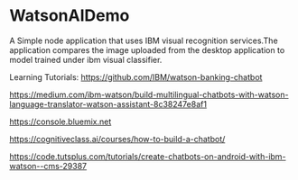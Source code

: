 # WatsonAIDemo
A Simple node application that uses IBM visual recognition services.The application compares the image uploaded from the desktop application to model trained under ibm visual classifier. 





Learning Tutorials:
https://github.com/IBM/watson-banking-chatbot 

https://medium.com/ibm-watson/build-multilingual-chatbots-with-watson-language-translator-watson-assistant-8c38247e8af1 

https://console.bluemix.net 

https://cognitiveclass.ai/courses/how-to-build-a-chatbot/ 

https://code.tutsplus.com/tutorials/create-chatbots-on-android-with-ibm-watson--cms-29387 
